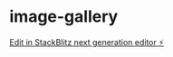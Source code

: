 # image-gallery

[Edit in StackBlitz next generation editor ⚡️](https://stackblitz.com/~/github.com/helgeh123/image-gallery)